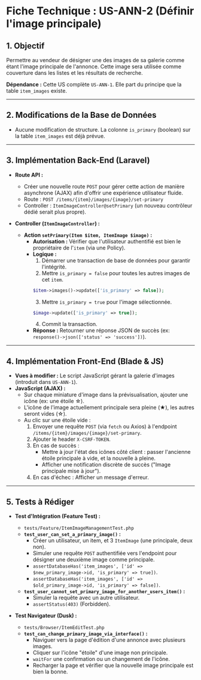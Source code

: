 # Fiche Technique : US-ANN-2 (Définir l'image principale)

## 1. Objectif
Permettre au vendeur de désigner une des images de sa galerie comme étant l'image principale de l'annonce. Cette image sera utilisée comme couverture dans les listes et les résultats de recherche.

**Dépendance :** Cette US complète `US-ANN-1`. Elle part du principe que la table `item_images` existe.

---
## 2. Modifications de la Base de Données
- Aucune modification de structure. La colonne `is_primary` (boolean) sur la table `item_images` est déjà prévue.

---
## 3. Implémentation Back-End (Laravel)

- **Route API :**
  - Créer une nouvelle route `POST` pour gérer cette action de manière asynchrone (AJAX) afin d'offrir une expérience utilisateur fluide.
  - Route : `POST /items/{item}/images/{image}/set-primary`
  - Controller : `ItemImageController@setPrimary` (un nouveau contrôleur dédié serait plus propre).

- **Controller (`ItemImageController`) :**
  - **Action `setPrimary(Item $item, ItemImage $image)` :**
    - **Autorisation :** Vérifier que l'utilisateur authentifié est bien le propriétaire de l'`item` (via une Policy).
    - **Logique :**
      1.  Démarrer une transaction de base de données pour garantir l'intégrité.
      2.  Mettre `is_primary = false` pour toutes les autres images de cet `item`.
         ```php
         $item->images()->update(['is_primary' => false]);
         ```
      3.  Mettre `is_primary = true` pour l'image sélectionnée.
         ```php
         $image->update(['is_primary' => true]);
         ```
      4.  Commit la transaction.
    - **Réponse :** Retourner une réponse JSON de succès (ex: `response()->json(['status' => 'success'])`).

---
## 4. Implémentation Front-End (Blade & JS)

- **Vues à modifier :** Le script JavaScript gérant la galerie d'images (introduit dans `US-ANN-1`).
- **JavaScript (AJAX) :**
  - Sur chaque miniature d'image dans la prévisualisation, ajouter une icône (ex: une étoile ☆).
  - L'icône de l'image actuellement principale sera pleine (★), les autres seront vides (☆).
  - Au clic sur une étoile vide :
    1.  Envoyer une requête `POST` (via `fetch` ou Axios) à l'endpoint `/items/{item}/images/{image}/set-primary`.
    2.  Ajouter le header `X-CSRF-TOKEN`.
    3.  En cas de succès :
        - Mettre à jour l'état des icônes côté client : passer l'ancienne étoile principale à vide, et la nouvelle à pleine.
        - Afficher une notification discrète de succès ("Image principale mise à jour").
    4.  En cas d'échec : Afficher un message d'erreur.

---
## 5. Tests à Rédiger

- **Test d'Intégration (Feature Test) :**
  - `tests/Feature/ItemImageManagementTest.php`
  - **`test_user_can_set_a_primary_image()` :**
    - Créer un utilisateur, un item, et 3 `ItemImage` (une principale, deux non).
    - Simuler une requête `POST` authentifiée vers l'endpoint pour désigner une deuxième image comme principale.
    - `assertDatabaseHas('item_images', ['id' => $new_primary_image->id, 'is_primary' => true])`.
    - `assertDatabaseHas('item_images', ['id' => $old_primary_image->id, 'is_primary' => false])`.
  - **`test_user_cannot_set_primary_image_for_another_users_item()` :**
    - Simuler la requête avec un autre utilisateur.
    - `assertStatus(403)` (Forbidden).

- **Test Navigateur (Dusk) :**
  - `tests/Browser/ItemEditTest.php`
  - **`test_can_change_primary_image_via_interface()` :**
    - Naviguer vers la page d'édition d'une annonce avec plusieurs images.
    - Cliquer sur l'icône "étoile" d'une image non principale.
    - `waitFor` une confirmation ou un changement de l'icône.
    - Recharger la page et vérifier que la nouvelle image principale est bien la bonne.
